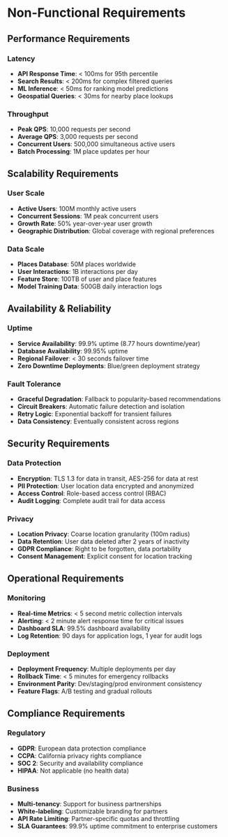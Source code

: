 # Non-Functional Requirements

## Performance Requirements

### Latency
- **API Response Time**: < 100ms for 95th percentile
- **Search Results**: < 200ms for complex filtered queries  
- **ML Inference**: < 50ms for ranking model predictions
- **Geospatial Queries**: < 30ms for nearby place lookups

### Throughput
- **Peak QPS**: 10,000 requests per second
- **Average QPS**: 3,000 requests per second
- **Concurrent Users**: 500,000 simultaneous active users
- **Batch Processing**: 1M place updates per hour

## Scalability Requirements

### User Scale
- **Active Users**: 100M monthly active users
- **Concurrent Sessions**: 1M peak concurrent users
- **Growth Rate**: 50% year-over-year user growth
- **Geographic Distribution**: Global coverage with regional preferences

### Data Scale
- **Places Database**: 50M places worldwide
- **User Interactions**: 1B interactions per day
- **Feature Store**: 100TB of user and place features
- **Model Training Data**: 500GB daily interaction logs

## Availability & Reliability

### Uptime
- **Service Availability**: 99.9% uptime (8.77 hours downtime/year)
- **Database Availability**: 99.95% uptime
- **Regional Failover**: < 30 seconds failover time
- **Zero Downtime Deployments**: Blue/green deployment strategy

### Fault Tolerance
- **Graceful Degradation**: Fallback to popularity-based recommendations
- **Circuit Breakers**: Automatic failure detection and isolation
- **Retry Logic**: Exponential backoff for transient failures
- **Data Consistency**: Eventually consistent across regions

## Security Requirements

### Data Protection
- **Encryption**: TLS 1.3 for data in transit, AES-256 for data at rest
- **PII Protection**: User location data encrypted and anonymized
- **Access Control**: Role-based access control (RBAC)
- **Audit Logging**: Complete audit trail for data access

### Privacy
- **Location Privacy**: Coarse location granularity (100m radius)
- **Data Retention**: User data deleted after 2 years of inactivity
- **GDPR Compliance**: Right to be forgotten, data portability
- **Consent Management**: Explicit consent for location tracking

## Operational Requirements

### Monitoring
- **Real-time Metrics**: < 5 second metric collection intervals
- **Alerting**: < 2 minute alert response time for critical issues
- **Dashboard SLA**: 99.5% dashboard availability
- **Log Retention**: 90 days for application logs, 1 year for audit logs

### Deployment
- **Deployment Frequency**: Multiple deployments per day
- **Rollback Time**: < 5 minutes for emergency rollbacks
- **Environment Parity**: Dev/staging/prod environment consistency
- **Feature Flags**: A/B testing and gradual rollouts

## Compliance Requirements

### Regulatory
- **GDPR**: European data protection compliance
- **CCPA**: California privacy rights compliance  
- **SOC 2**: Security and availability compliance
- **HIPAA**: Not applicable (no health data)

### Business
- **Multi-tenancy**: Support for business partnerships
- **White-labeling**: Customizable branding for partners
- **API Rate Limiting**: Partner-specific quotas and throttling
- **SLA Guarantees**: 99.9% uptime commitment to enterprise customers